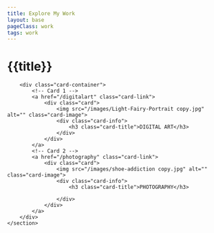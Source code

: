 ```yaml
---
title: Explore My Work
layout: base
pageClass: work
tags: work
---
```

# {{title}}

<section class="featured-work">

        <div class="card-container">
            <!-- Card 1 -->
            <a href="/digitalart" class="card-link">
                <div class="card">
                    <img src="/images/Light-Fairy-Portrait copy.jpg" alt="" class="card-image">
                    <div class="card-info">
                        <h3 class="card-title">DIGITAL ART</h3>
                    </div>
                </div>
            </a>
            <!-- Card 2 -->
            <a href="/photography" class="card-link">
                <div class="card">
                    <img src="/images/shoe-addiction copy.jpg" alt="" class="card-image">
                    <div class="card-info">
                        <h3 class="card-title">PHOTOGRAPHY</h3>
                        
                    </div>
                </div>
            </a>
        </div>
    </section>
</section>

    
</div>
